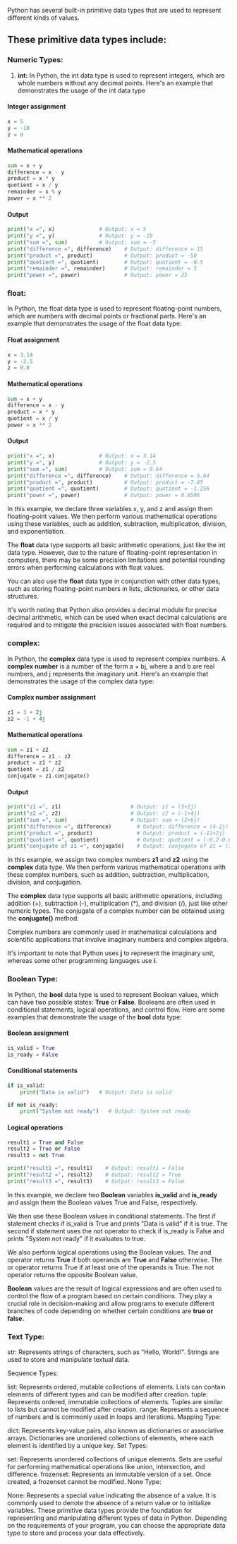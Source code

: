 Python has several built-in primitive data types that are used to represent different kinds of values. 
## These primitive data types include:

### Numeric Types:
1. <b>int:</b> 
In Python, the int data type is used to represent integers, which are whole numbers without any decimal points. Here's an example that demonstrates the usage of the int data type

#### Integer assignment
```python
x = 5
y = -10
z = 0
```
#### Mathematical operations
```python
sum = x + y
difference = x - y
product = x * y
quotient = x / y
remainder = x % y
power = x ** 2
```
#### Output
```python
print("x =", x)              # Output: x = 5
print("y =", y)              # Output: y = -10
print("sum =", sum)          # Output: sum = -5
print("difference =", difference)    # Output: difference = 15
print("product =", product)          # Output: product = -50
print("quotient =", quotient)        # Output: quotient = -0.5
print("remainder =", remainder)      # Output: remainder = 5
print("power =", power)              # Output: power = 25
```

### float:
In Python, the float data type is used to represent floating-point numbers, which are numbers with decimal points or fractional parts. Here's an example that demonstrates the usage of the float data type:

#### Float assignment
```python
x = 3.14
y = -2.5
z = 0.0
```
#### Mathematical operations
```python
sum = x + y
difference = x - y
product = x * y
quotient = x / y
power = x ** 2
```
#### Output
```python
print("x =", x)              # Output: x = 3.14
print("y =", y)              # Output: y = -2.5
print("sum =", sum)          # Output: sum = 0.64
print("difference =", difference)    # Output: difference = 5.64
print("product =", product)          # Output: product = -7.85
print("quotient =", quotient)        # Output: quotient = -1.256
print("power =", power)              # Output: power = 9.8596
```
In this example, we declare three variables x, y, and z and assign them floating-point values. We then perform various mathematical operations using these variables, such as addition, subtraction, multiplication, division, and exponentiation.

The <b>float</b> data type supports all basic arithmetic operations, just like the int data type. However, due to the nature of floating-point representation in computers, there may be some precision limitations and potential rounding errors when performing calculations with float values.

You can also use the <b>float</b> data type in conjunction with other data types, such as storing floating-point numbers in lists, dictionaries, or other data structures.

It's worth noting that Python also provides a decimal module for precise decimal arithmetic, which can be used when exact decimal calculations are required and to mitigate the precision issues associated with float numbers.

### complex:
In Python, the <b>complex</b> data type is used to represent complex numbers. A <b>complex number</b> is a number of the form a + bj, where a and b are real numbers, and j represents the imaginary unit. Here's an example that demonstrates the usage of the complex data type:

#### Complex number assignment
```python
z1 = 3 + 2j
z2 = -1 + 4j
```

#### Mathematical operations
```python
sum = z1 + z2
difference = z1 - z2
product = z1 * z2
quotient = z1 / z2
conjugate = z1.conjugate()
```
#### Output
```python
print("z1 =", z1)                      # Output: z1 = (3+2j)
print("z2 =", z2)                      # Output: z2 = (-1+4j)
print("sum =", sum)                    # Output: sum = (2+6j)
print("difference =", difference)        # Output: difference = (4-2j)
print("product =", product)              # Output: product = (-11+2j)
print("quotient =", quotient)            # Output: quotient = (-0.2-0.6j)
print("conjugate of z1 =", conjugate)    # Output: conjugate of z1 = (3-2j)
```

In this example, we assign two complex numbers <b>z1</b> and <b>z2</b> using the <b>complex</b> data type. We then perform various mathematical operations with these complex numbers, such as addition, subtraction, multiplication, division, and conjugation.

The <b>complex</b> data type supports all basic arithmetic operations, including addition (+), subtraction (-), multiplication (*), and division (/), just like other numeric types. The conjugate of a complex number can be obtained using the <b>conjugate()</b> method.

Complex numbers are commonly used in mathematical calculations and scientific applications that involve imaginary numbers and complex algebra.

It's important to note that Python uses <b>j</b> to represent the imaginary unit, whereas some other programming languages use <b>i</b>.
### Boolean Type:

In Python, the <b>bool</b> data type is used to represent Boolean values, which can have two possible states: <b>True</b> or <b>False</b>. Booleans are often used in conditional statements, logical operations, and control flow. Here are some examples that demonstrate the usage of the <b>bool</b> data type:
#### Boolean assignment
```python
is_valid = True
is_ready = False
```
#### Conditional statements
```python
if is_valid:
    print("Data is valid")   # Output: Data is valid

if not is_ready:
    print("System not ready")   # Output: System not ready
```
#### Logical operations
```python
result1 = True and False
result2 = True or False
result3 = not True

print("result1 =", result1)    # Output: result1 = False
print("result2 =", result2)    # Output: result2 = True
print("result3 =", result3)    # Output: result3 = False

```
In this example, we declare two <b>Boolean</b> variables <b>is_valid</b> and <b>is_ready</b> and assign them the Boolean values True and False, respectively.

We then use these Boolean values in conditional statements. The first if statement checks if is_valid is True and prints "Data is valid" if it is true. The second if statement uses the not operator to check if is_ready is False and prints "System not ready" if it evaluates to true.

We also perform logical operations using the Boolean values. The and operator returns <b>True</b> if both operands are <b>True</b> and <b>False</b> otherwise. The or operator returns True if at least one of the operands is True. The not operator returns the opposite Boolean value.

<b>Boolean</b> values are the result of logical expressions and are often used to control the flow of a program based on certain conditions. They play a crucial role in decision-making and allow programs to execute different branches of code depending on whether certain conditions are <b>true or false.</b>
### Text Type:

str: Represents strings of characters, such as "Hello, World!". Strings are used to store and manipulate textual data.


Sequence Types:

list: Represents ordered, mutable collections of elements. Lists can contain elements of different types and can be modified after creation.
tuple: Represents ordered, immutable collections of elements. Tuples are similar to lists but cannot be modified after creation.
range: Represents a sequence of numbers and is commonly used in loops and iterations.
Mapping Type:

dict: Represents key-value pairs, also known as dictionaries or associative arrays. Dictionaries are unordered collections of elements, where each element is identified by a unique key.
Set Types:

set: Represents unordered collections of unique elements. Sets are useful for performing mathematical operations like union, intersection, and difference.
frozenset: Represents an immutable version of a set. Once created, a frozenset cannot be modified.
None Type:

None: Represents a special value indicating the absence of a value. It is commonly used to denote the absence of a return value or to initialize variables.
These primitive data types provide the foundation for representing and manipulating different types of data in Python. Depending on the requirements of your program, you can choose the appropriate data type to store and process your data effectively.

